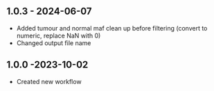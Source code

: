## 1.0.3 - 2024-06-07
- Added tumour and normal maf clean up before filtering (convert to numeric, replace NaN with 0)
- Changed output file name
## 1.0.0 -2023-10-02
- Created new workflow
